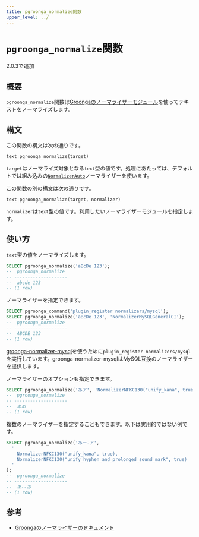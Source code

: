 ```yaml
---
title: pgroonga_normalize関数
upper_level: ../
---
```


# `pgroonga_normalize`関数

2.0.3で追加

## 概要

`pgroonga_normalize`関数は[Groongaのノーマライザーモジュール][groonga-normalizers]を使ってテキストをノーマライズします。

## 構文

この関数の構文は次の通りです。

```text
text pgroonga_normalize(target)
```

`target`はノーマライズ対象となる`text`型の値です。処理にあたっては、デフォルトでは組み込みの[`NormalizerAuto`][groonga-normalizer-auto]ノーマライザーを使います。

この関数の別の構文は次の通りです。

```text
text pgroonga_normalize(target, normalizer)
```

`normalizer`は`text`型の値です。利用したいノーマライザーモジュールを指定します。

## 使い方

`text`型の値をノーマライズします。

```sql
SELECT pgroonga_normalize('aBcDe 123');
--  pgroonga_normalize 
-- --------------------
--  abcde 123
-- (1 row)
```

ノーマライザーを指定できます。

```sql
SELECT pgroonga_command('plugin_register normalizers/mysql');
SELECT pgroonga_normalize('aBcDe 123', 'NormalizerMySQLGeneralCI');
--  pgroonga_normalize 
-- --------------------
--  ABCDE 123
-- (1 row)
```

[groonga-normalizer-mysql][groonga-normalizer-mysql]を使うために`plugin_register normalizers/mysql`を実行しています。groonga-normalizer-mysqlはMySQL互換のノーマライザーを提供します。

ノーマライザーのオプションも指定できます。

```sql
SELECT pgroonga_normalize('あア', 'NormalizerNFKC130("unify_kana", true)');
--  pgroonga_normalize 
-- --------------------
--  ああ
-- (1 row)
```

複数のノーマライザーを指定することもできます。以下は実用的ではない例です。


```sql
SELECT pgroonga_normalize('あー-ア', 
  '
    NormalizerNFKC130("unify_kana", true),
    NormalizerNFKC130("unify_hyphen_and_prolonged_sound_mark", true)
  '
);
--  pgroonga_normalize 
-- --------------------
--  あ--あ
-- (1 row)
```

## 参考

 * [Groongaのノーマライザーのドキュメント][groonga-normalizers]

[groonga-normalizers]:http://groonga.org/ja/docs/reference/normalizers.html

[groonga-normalizer-auto]:http://groonga.org/ja/docs/reference/normalizers.html#normalizer-auto

[groonga-normalizer-mysql]:https://github.com/groonga/groonga-normalizer-mysql
